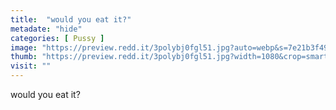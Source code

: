 ```yaml
---
title:  "would you eat it?"
metadate: "hide"
categories: [ Pussy ]
image: "https://preview.redd.it/3polybj0fgl51.jpg?auto=webp&s=7e21b3f493c302d9818f1e5bdbfc7f302cc6f197"
thumb: "https://preview.redd.it/3polybj0fgl51.jpg?width=1080&crop=smart&auto=webp&s=bdeca81e2caf6007aa344963b5c3b1e511401cf4"
visit: ""
---
```

would you eat it?
